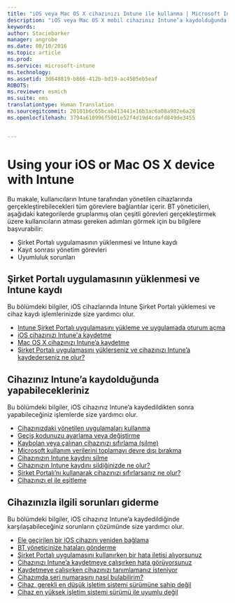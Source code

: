 ```yaml
---
title: "iOS veya Mac OS X cihazınızı Intune ile kullanma | Microsoft Intune"
description: "iOS veya Mac OS X mobil cihazınız Intune’a kaydolduğunda cihazda gerçekleştirebileceğiniz görevlere yönelik bağlantıların listesi"
keywords: 
author: Staciebarker
manager: angrobe
ms.date: 08/10/2016
ms.topic: article
ms.prod: 
ms.service: microsoft-intune
ms.technology: 
ms.assetid: 3d648819-b866-412b-bd19-ac4505eb5eaf
ROBOTS: 
ms.reviewer: esmich
ms.suite: ems
translationtype: Human Translation
ms.sourcegitcommit: 20101b6c65bcab413441e16b3ac6a08a982e6a28
ms.openlocfilehash: 3794a610996f5001e52f4d19d4cdafd849de3455


---
```


# Using your iOS or Mac OS X device with Intune

Bu makale, kullanıcıların Intune tarafından yönetilen cihazlarında gerçekleştirebilecekleri tüm görevlere bağlantılar içerir. BT yöneticileri, aşağıdaki kategorilerde gruplanmış olan çeşitli görevleri gerçekleştirmek üzere kullanıcıların atması gereken adımları görmek için bu bilgilere başvurabilir:
- Şirket Portalı uygulamasının yüklenmesi ve Intune kaydı
- Kayıt sonrası yönetim görevleri
- Uyumluluk sorunları

## Şirket Portalı uygulamasının yüklenmesi ve Intune kaydı

Bu bölümdeki bilgiler, iOS cihazlarında Intune Şirket Portalı yüklemesi ve cihaz kaydı işlemlerinizde size yardımcı olur.

- [Intune Şirket Portalı uygulamasını yükleme ve uygulamada oturum açma](install-and-sign-in-to-the-intune-company-portal-app-ios.md)
- [iOS cihazınızı Intune'a kaydetme](enroll-your-device-in-intune-ios.md)
- [Mac OS X cihazınızı Intune’a kaydetme](enroll-your-device-in-intune-mac-os-x.md)
- [Şirket Portalı uygulamasını yüklerseniz ve cihazınızı Intune’a kaydederseniz ne olur?](what-happens-if-you-install-the-Company-Portal-app-and-enroll-your-device-in-intune-ios.md)

## Cihazınız Intune’a kaydolduğunda yapabilecekleriniz

Bu bölümdeki bilgiler, iOS cihazınız Intune’a kaydedildikten sonra yapabileceğiniz işlemlerde size yardımcı olur.

- [Cihazınızdaki yönetilen uygulamaları kullanma](use-managed-apps-on-your-device-ios.md)
- [Geçiş kodunuzu ayarlama veya değiştirme](set-or-change-your-passcode-ios.md)
- [Kaybolan veya çalınan cihazınızı sıfırlama (silme)](reset-erase-your-lost-or-stolen-device-ios.md)
- [Microsoft kullanım verilerini toplamayı devre dışı bırakma](turn-off-microsoft-usage-data-collection-ios.md)
- [Cihazınızın Intune kaydını silme](unenroll-your-device-from-intune-ios.md)
- [Cihazınızın Intune kaydını sildiğinizde ne olur?](what-happens-if-you-unenroll-your-device-from-intune-ios.md)
- [Şirket Portalı’nı kullanarak cihazınızı sıfırlarsanız ne olur?](what-happens-if-you-reset-your-device-using-the-company-portal-ios.md)
- [Cihazınızı el ile eşitleme](sync-your-device-manually-ios.md)

## Cihazınızla ilgili sorunları giderme

Bu bölümdeki bilgiler, iOS cihazınız Intune’a kaydedildiğinde karşılaşabileceğiniz sorunların çözümünde size yardımcı olur.

- [Ele geçirilen bir iOS cihazını yeniden bağlama](how-to-reconnect-a-compromised-ios-device.md)
- [BT yöneticinize hataları gönderme](send-errors-to-your-it-admin-ios.md)
- [Şirket Portalı uygulamasını kullanırken bir hata iletisi alıyorsunuz](you-get-an-error-while-using-the-company-portal-app-ios.md)
- [Cihazınızı Intune’a kaydetmeye çalışırken hata görüyorsunuz](you-see-errors-while-trying-to-enroll-your-device-in-intune-ios.md)
- [Kaydetmeye çalışırken cihazınızı tanımlamanız isteniyor](you-are-asked-to-identify-your-device-when-trying-to-enroll-ios.md)
- [Cihazımda seri numarasını nasıl bulabilirim?](how-do-i-find-the-serial-number-on-my-device-ios.md)
- [Cihaz, gerekli en düşük işletim sistemi sürümüne sahip değil](device-doesnt-have-the-required-minimum-operating-system-version-ios.md)
- [Cihaz en yüksek işletim sistemi sürümü ile uyumlu değil](device-doesnt-comply-with-the-maximum-operating-system-version-ios.md)



<!--HONumber=Aug16_HO5-->


